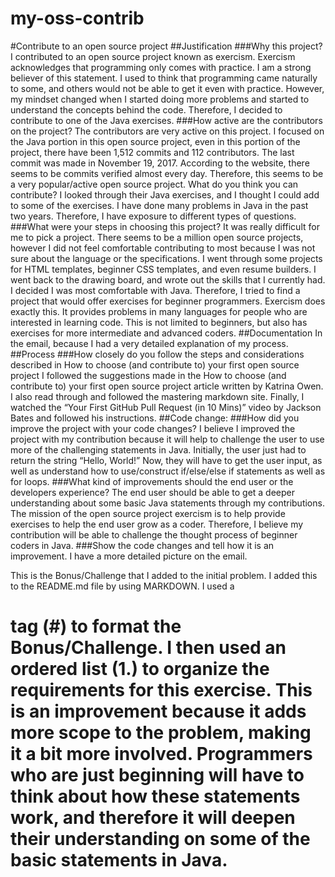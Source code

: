 # my-oss-contrib
#Contribute to an open source project
##Justification
###Why this project?
I contributed to an open source project known as exercism.  Exercism acknowledges that programming only comes with practice. I am a strong believer of this statement. I used to think that programming came naturally to some, and others would not be able to get it even with practice. However, my mindset changed when I started doing more problems and started to understand the concepts behind the code. Therefore, I decided to contribute to one of the Java exercises. 
###How active are the contributors on the project?
The contributors are very active on this project. I focused on the Java portion in this open source project, even in this portion of the project, there have been 1,512 commits and 112 contributors. The last commit was made in November 19, 2017. According to the website, there seems to be commits verified almost every day. Therefore, this seems to be a very popular/active open source project. 
What do you think you can contribute?
I looked through their Java exercises, and I thought I could add to some of the exercises. I have done many problems in Java in the past two years. Therefore, I have exposure to different types of questions. 
###What were your steps in choosing this project?
It was really difficult for me to pick a project. There seems to be a million open source projects, however I did not feel comfortable contributing to most because I was not sure about the language or the specifications. I went through some projects for HTML templates, beginner CSS templates, and even resume builders. I went back to the drawing board, and wrote out the skills that I currently had. I decided I was most comfortable with Java. Therefore, I tried to find a project that would offer exercises for beginner programmers. Exercism does exactly this. It provides problems in many languages for people who are interested in learning code. This is not limited to beginners, but also has exercises for more intermediate and advanced coders. 
##Documentation
In the email, because I had a very detailed explanation of my process. 
##Process
###How closely do you follow the steps and considerations described in How to choose (and contribute to) your first open source project
I followed the suggestions made  in the How to choose (and contribute to) your first open source project article written by Katrina Owen. I also read through and followed the mastering markdown site. Finally, I watched the “Your First GitHub Pull Request (in 10 Mins)” video by Jackson Bates and followed his instructions. 
##Code change:
###How did you improve the project with your code changes?
I believe I improved the project with my contribution because it will help to challenge the user to use more of the challenging statements in Java. Initially, the user just had to return the string “Hello, World!” Now, they will have to get the user input, as well as understand how to use/construct if/else/else if statements as well as for loops. 
###What kind of improvements should the end user or the developers experience?
The end user should be able to get a deeper understanding about some basic Java statements through my contributions. The mission of the open source project exercism is to help provide exercises to help the end user grow as a coder. Therefore, I believe my contribution will be able to challenge the thought process of beginner coders in Java. 
###Show the code changes and tell how it is an improvement.
 I have a more detailed picture on the email. 
 
This is the Bonus/Challenge that I added to the initial problem. I added this to the README.md file by using MARKDOWN. I used a <h1> tag (#) to format the Bonus/Challenge. I then used an ordered list (1.) to organize the requirements for this exercise. This is an improvement because it adds more scope to the problem, making it a bit more involved. Programmers who are just beginning will have to think about how these statements work, and therefore it will deepen their understanding on some of the basic statements in Java. 

